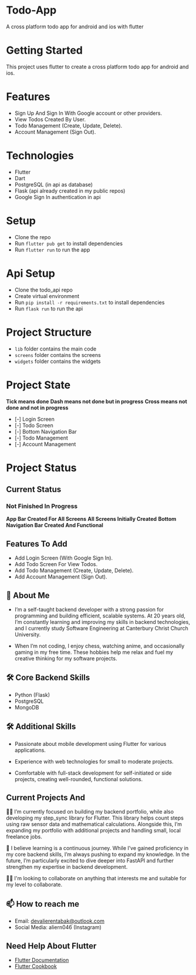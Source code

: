 # Todo-App
A cross platform todo app for android and ios with flutter

# Getting Started

This project uses flutter to create a cross platform todo app for android and ios.

# Features

- Sign Up And Sign In With Google account or other providers.
- View Todos Created By User.
- Todo Management (Create, Update, Delete).
- Account Management (Sign Out).

#  Technologies

- Flutter
- Dart
- PostgreSQL (in api as database)
- Flask (api already created in my public repos)
- Google Sign In authentication in api

#  Setup

- Clone the repo
- Run `flutter pub get` to install dependencies
- Run `flutter run` to run the app


# Api Setup

- Clone the todo_api repo
- Create virtual environment
- Run `pip install -r requirements.txt` to install dependencies
- Run `flask run` to run the api

# Project Structure

- `lib` folder contains the main code
- `screens` folder contains the screens
- `widgets` folder contains the widgets


# Project State

**Tick means done**
**Dash means not done but in progress**
**Cross means not done and not in progress**

- [-] Login Screen
- [-] Todo Screen
- [-] Bottom Navigation Bar
- [-] Todo Management
- [-] Account Management


# Project Status
## Current Status
### Not Finished In Progress
**App Bar Created For All Screens** 
**All Screens Initially Created**
**Bottom Navigation Bar Created And Functional**
 

## Features To Add
- Add Login Screen (With Google Sign In).
- Add Todo Screen For View Todos.
- Add Todo Management (Create, Update, Delete).
- Add Account Management (Sign Out).

## 🚀 About Me
 * I’m a self-taught backend developer with a strong passion for programming and building efficient, scalable systems. At 20 years old, I’m constantly learning and improving my skills in backend technologies, and I currently study Software Engineering  at Canterbury Christ Church University.

* When I’m not coding, I enjoy chess, watching anime, and occasionally gaming in my free time. These hobbies help me relax and fuel my creative thinking for my software projects.



## 🛠 Core Backend Skills
* Python (Flask)
* PostgreSQL
* MongoDB
## 🛠 Additional Skills

* Passionate about mobile development using Flutter for various applications.

* Experience with web technologies for small to moderate projects.

* Comfortable with full-stack development for self-initiated or side projects, creating well-rounded, functional solutions.


## Current Projects And 
👩‍💻 I’m currently focused on building my backend portfolio, while also developing my step_sync library for Flutter. This library helps count steps using raw sensor data and mathematical calculations. Alongside this, I’m expanding my portfolio with additional projects and handling small, local freelance jobs.

🧠 I believe learning is a continuous journey. While I’ve gained proficiency in my core backend skills, I’m always pushing to expand my knowledge. In the future, I’m particularly excited to dive deeper into FastAPI and further strengthen my expertise in backend development.  

👯‍♀️ I'm looking to collaborate on anything that interests me and suitable for my level to collaborate. 

## 📫 How to reach me
* Email: devalierentabak@outlook.com
* Social Media: aliern046 (Instagram)

## Need Help About Flutter

- [Flutter Documentation](https://docs.flutter.dev/)
- [Flutter Cookbook](https://docs.flutter.dev/cookbook)
